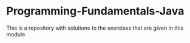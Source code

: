 # Programming-Fundamentals-Java
This is a repository with solutions to the exercises that are given in this module.
